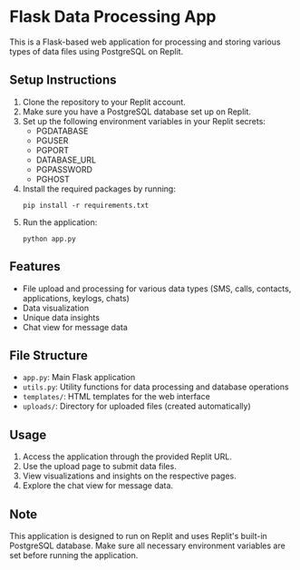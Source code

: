 # Flask Data Processing App

This is a Flask-based web application for processing and storing various types of data files using PostgreSQL on Replit.

## Setup Instructions

1. Clone the repository to your Replit account.
2. Make sure you have a PostgreSQL database set up on Replit.
3. Set up the following environment variables in your Replit secrets:
   - PGDATABASE
   - PGUSER
   - PGPORT
   - DATABASE_URL
   - PGPASSWORD
   - PGHOST
4. Install the required packages by running:
   ```
   pip install -r requirements.txt
   ```
5. Run the application:
   ```
   python app.py
   ```

## Features

- File upload and processing for various data types (SMS, calls, contacts, applications, keylogs, chats)
- Data visualization
- Unique data insights
- Chat view for message data

## File Structure

- `app.py`: Main Flask application
- `utils.py`: Utility functions for data processing and database operations
- `templates/`: HTML templates for the web interface
- `uploads/`: Directory for uploaded files (created automatically)

## Usage

1. Access the application through the provided Replit URL.
2. Use the upload page to submit data files.
3. View visualizations and insights on the respective pages.
4. Explore the chat view for message data.

## Note

This application is designed to run on Replit and uses Replit's built-in PostgreSQL database. Make sure all necessary environment variables are set before running the application.
